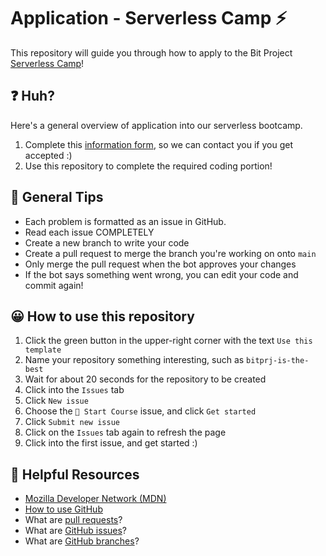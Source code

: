 # Application - Serverless Camp ⚡
This repository will guide you through how to apply to the Bit Project [Serverless Camp](https://www.bitproject.org/serverless)!

## ❓ Huh? 
Here's a general overview of application into our serverless bootcamp.
1. Complete this [information form](LINK), so we can contact you if you get accepted :)
2. Use this repository to complete the required coding portion!

## 🌟 General Tips
- Each problem is formatted as an issue in GitHub. 
- Read each issue COMPLETELY
- Create a new branch to write your code
- Create a pull request to merge the branch you're working on onto `main`
- Only merge the pull request when the bot approves your changes
- If the bot says something went wrong, you can edit your code and commit again!

## 😀 How to use this repository
1. Click the green button in the upper-right corner with the text `Use this template`
2. Name your repository something interesting, such as `bitprj-is-the-best`
3. Wait for about 20 seconds for the repository to be created
4. Click into the `Issues` tab
5. Click `New issue`
6. Choose the `🚀 Start Course` issue, and click `Get started`
7. Click `Submit new issue`
8. Click on the `Issues` tab again to refresh the page
9. Click into the first issue, and get started :)

## 📖 Helpful Resources
- [Mozilla Developer Network (MDN)](https://developer.mozilla.org/en-US/docs/Web/JavaScript)
- [How to use GitHub](https://www.youtube.com/watch?v=PQsJR8ci3J0)
- What are [pull requests](https://docs.github.com/en/github/collaborating-with-pull-requests/proposing-changes-to-your-work-with-pull-requests/about-pull-requests#:~:text=Pull%20requests%20let%20you%20tell,merged%20into%20the%20base%20branch.)?
- What are [GitHub issues](https://guides.github.com/features/issues/)?
- What are [GitHub branches](https://docs.github.com/en/github/collaborating-with-pull-requests/proposing-changes-to-your-work-with-pull-requests/about-branches)?
